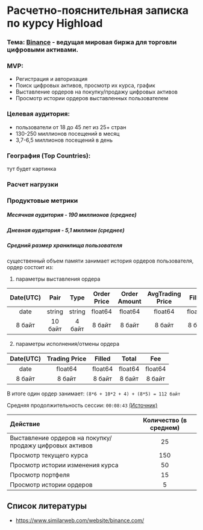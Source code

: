 # **Расчетно-пояснительная записка по курсу Highload**

### **Тема:** [Binance](https://www.binance.com/) - ведущая мировая биржа для торговли цифровыми активами.

### **MVP:**
- Регистрация и авторизация
- Поиск цифровых активов, просмотр их курса, график
- Выставление ордеров на покупку/продажу цифровых активов
- Просмотр истории ордеров выставленных пользователем

### **Целевая аудитория:**
- пользователи от 18 до 45 лет из 25+ стран
- 130-250 миллионов посещений в месяц
- 3,7-6,5 миллионов посещений в день

### **География (Top Countries):**
 тут будет картинка
 
### **Расчет нагрузки**
### Продуктовые метрики
##### Месячная аудитория - 190 миллионов (среднее)  
##### Дневная аудитория - 5,1 миллион (среднее)  

##### Средний размер хранилища пользователя
существенный объем памяти занимает история ордеров пользователя, ордер состоит из:
1) параметры выставления ордера

| Date(UTC) | Pair | Type | Order Price | Order Amount | AvgTrading Price | Filled | Total | status |
|:---------:|:----:|:----:|:-----------:|:------------:|:----------------:|:------:|:-----:|:------:|
| date | string | string | float64 | float64 | float64 | float64 | float64 | string |
| 8 байт | 10 байт | 4 байт | 8 байт | 8 байт | 8 байт | 8 байт | 8 байт | 10 байт |

2) параметры исполнения/отмены ордера

| Date(UTC) | Trading Price | Filled | Total | Fee |
|:---------:|:-------------:|:------:|:-----:|:---:|
| date | float64 | float64 | float64 | float64 |
| 8 байт | 8 байт | 8 байт | 8 байт | 8 байт |

В итоге один ордер занимает: `(8*6 + 10*2 + 4) + (8*5) = 112 байт`



Средняя продолжительность сессии: `00:08:43` [(Источник)](https://www.similarweb.com/ru/website/binance.com/#overview)

| Действие | Количество (в среднем) |
|:-------------|:-------------:|
Выставление ордеров на покупку/продажу цифровых активов	| 25|
Просмотр текущего курса	|150|		
Просмотр истории изменения курса |50|
Просмотр портфеля |15|
Просмотр истории ордеров |5|



## **Список литературы**
- https://www.similarweb.com/website/binance.com/
 
